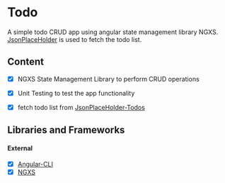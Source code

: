# Todo
A simple todo CRUD app using angular state management library NGXS. [JsonPlaceHolder](https://jsonplaceholder.typicode.com/guide.html) is used to fetch the todo list.


## Content
- [X] NGXS State Management Library to perform CRUD operations
- [X] Unit Testing to test the app functionality
- [X] fetch todo list from [JsonPlaceHolder-Todos](https://jsonplaceholder.typicode.com/users/1/todos)


## Libraries and Frameworks

#### External
- [X] [Angular-CLI](https://cli.angular.io/)
- [X] [NGXS](https://www.ngxs.io/)
